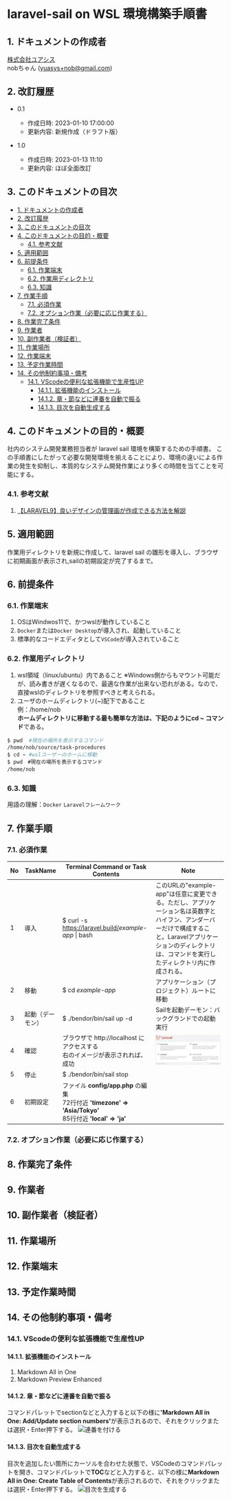 <!-- omit in toc -->
# laravel-sail on WSL 環境構築手順書

## 1. ドキュメントの作成者

[株式会社ユアシス](https://hp.yuasys.co.jp)  
nobちゃん (yuasys+nob@gmail.com)  

## 2. 改訂履歴

- 0.1
  - 作成日時: 2023-01-10 17:00:00
  - 更新内容: 新規作成（ドラフト版）

- 1.0
  - 作成日時: 2023-01-13 11:10
  - 更新内容: ほぼ全面改訂
  
## 3. このドキュメントの目次

- [1. ドキュメントの作成者](#1-ドキュメントの作成者)
- [2. 改訂履歴](#2-改訂履歴)
- [3. このドキュメントの目次](#3-このドキュメントの目次)
- [4. このドキュメントの目的・概要](#4-このドキュメントの目的概要)
  - [4.1. 参考文献](#41-参考文献)
- [5. 適用範囲](#5-適用範囲)
- [6. 前提条件](#6-前提条件)
  - [6.1. 作業端末](#61-作業端末)
  - [6.2. 作業用ディレクトリ](#62-作業用ディレクトリ)
  - [6.3. 知識](#63-知識)
- [7. 作業手順](#7-作業手順)
  - [7.1. 必須作業](#71-必須作業)
  - [7.2. オプション作業（必要に応じ作業する）](#72-オプション作業必要に応じ作業する)
- [8. 作業完了条件](#8-作業完了条件)
- [9. 作業者](#9-作業者)
- [10. 副作業者（検証者）](#10-副作業者検証者)
- [11. 作業場所](#11-作業場所)
- [12. 作業端末](#12-作業端末)
- [13. 予定作業時間](#13-予定作業時間)
- [14. その他制約事項・備考](#14-その他制約事項備考)
  - [14.1. VScodeの便利な拡張機能で生産性UP](#141-vscodeの便利な拡張機能で生産性up)
    - [14.1.1. 拡張機能のインストール](#1411-拡張機能のインストール)
    - [14.1.2. 章・節などに連番を自動で振る](#1412-章節などに連番を自動で振る)
    - [14.1.3. 目次を自動生成する](#1413-目次を自動生成する)

## 4. このドキュメントの目的・概要

社内のシステム開発業務担当者が laravel sail 環境を構築するための手順書。
この手順書にしたがって必要な開発環境を揃えることにより、環境の違いによる作業の発生を抑制し、本質的なシステム開発作業により多くの時間を当てことを可能にする。

### 4.1. 参考文献

1. [【LARAVEL9】良いデザインの管理画が作成できる方法を解説](https://onetech.jp/blog/how-to-create-a-good-admin-screen-in-laravel9-15789)

## 5. 適用範囲

作業用ディレクトリを新規に作成して、laravel sail の雛形を導入し、ブラウザに初期画面が表示され,sailの初期設定が完了するまで。

## 6. 前提条件

### 6.1. 作業端末

1. OSはWindwos11で、かつwslが動作していること
2. `Docker`または`Docker Desktop`が導入され、起動していること
3. 標準的なコードエディタとして`VSCode`が導入されていること

### 6.2. 作業用ディレクトリ

1. wsl領域（linux/ubuntu）内であること
   ※Windows側からもマウント可能だが、読み書きが遅くなるので、最適な作業が出来ない恐れがある。なので、直接wslのディレクトリを参照すべきと考えられる。
2. ユーザのホームディレクトリ(~)配下であること<br> 例：/home/nob <br><b>ホームディレクトリに移動する最も簡単な方法は、下記のようにcd ~ コマンド</b>である。

```bash
$ pwd  #現在の場所を表示するコマンド
/home/nob/source/task-procedures
$ cd ~ #wslユーザーのホームに移動
$ pwd　#現在の場所を表示するコマンド
/home/nob
```

### 6.3. 知識

用語の理解：`Docker` `Laravelフレームワーク`

## 7. 作業手順

### 7.1. 必須作業

| No |TaskName |Terminal Command or Task Contents| Note |
|----|----|--------------------------------------------------|---------------------------------------------------|
| 1  | 導入 |$ curl -s <https://laravel.build/><i>example-app</i> \| bash | このURLの"example-app"は任意に変更できる。ただし、アプリケーション名は英数字とハイフン、アンダーバーだけで構成すること。Laravelアプリケーションのディレクトリは、コマンドを実行したディレクトリ内に作成される。 |
| 2 |移動|$ cd <i>example-app</i>|アプリケーション（プロジェクト）ルートに移動|
|3|起動（デーモン）|$ ./bendor/bin/sail up -d |Sailを起動デーモン：バックグランドでの起動実行|
|4|確認|ブラウザで http://localhost にアクセスする<br>右のイメージが表示されれば、成功 |![成功イメージ](images/laravel-sail.png)|
|5|停止|$ ./bendor/bin/sail stop ||
|6|初期設定|ファイル <b>config/app.php</b> の編集<br> 72行付近 <b> 'timezone' => 'Asia/Tokyo' </b><br> 85行付近 <b>'local' => 'ja'</b> ||

### 7.2. オプション作業（必要に応じ作業する）

## 8. 作業完了条件

## 9. 作業者

## 10. 副作業者（検証者）

## 11. 作業場所

## 12. 作業端末

## 13. 予定作業時間

## 14. その他制約事項・備考

### 14.1. VScodeの便利な拡張機能で生産性UP

#### 14.1.1. 拡張機能のインストール

1. Markdown All in One
2. Markdown Preview Enhanced

#### 14.1.2. 章・節などに連番を自動で振る

コマンドパレットでsectionなどと入力すると以下の様に<b>'Markdown All in One: Add/Update section numbers'</b>が表示されるので、それをクリックまたは選択・Enter押下する。 
![連番を付ける](https://d1tlzifd8jdoy4.cloudfront.net/wp-content/uploads/2021/07/section-number.6-scaled.jpg)

#### 14.1.3. 目次を自動生成する

目次を追加したい箇所にカーソルを合わせた状態で、VSCodeのコマンドパレットを開き、コマンドパレットで<b>TOC</b>などと入力すると、以下の様に<b>Markdown All in One: Create Table of Contents</b>が表示されるので、それをクリックまたは選択・Enter押下する。
![目次を生成する](https://d1tlzifd8jdoy4.cloudfront.net/wp-content/uploads/2021/07/TOC.4.jpg)
